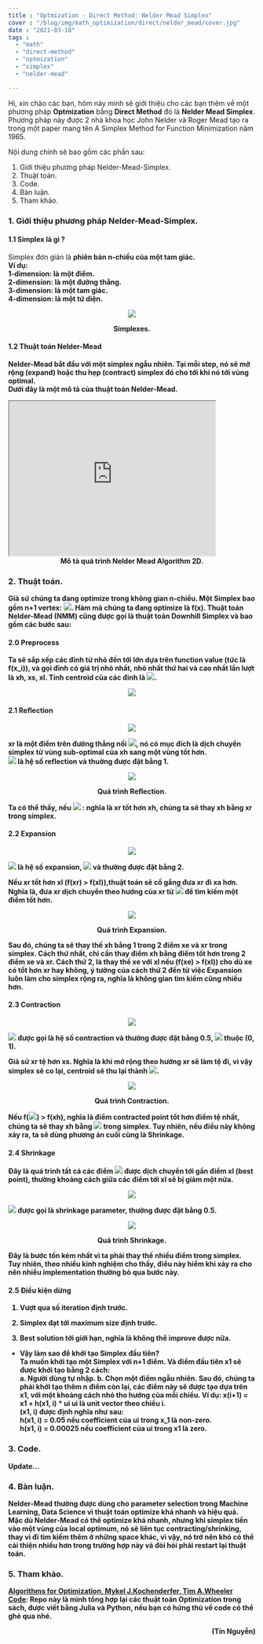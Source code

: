 ```yaml
---
title : "Optmization - Direct Method: Nelder Mead Simplex"
cover : "/blog/img/math_optimization/direct/nelder_mead/cover.jpg"
date : "2021-03-18"
tags : 
  - "math"
  - "direct-method"
  - "optmization"
  - "simplex"
  - "nelder-mead"

---
```


Hi, xin chào các bạn, hôm này mình sẽ giới thiệu cho các bạn thêm về một phương pháp <b>Optmization</b> bằng <b>Direct Method</b> đó là <b>Nelder Mead Simplex</b>. Phương pháp này được 2 nhà khoa học John Nelder và Roger Mead tạo ra trong một paper mang tên A Simplex Method for Function Minimization năm 1965.

Nội dung chính sẽ bao gồm các phần sau: <br/>

1. Giới thiệu phương pháp Nelder-Mead-Simplex.
2. Thuật toán.
3. Code.
4. Bàn luận.
5. Tham khảo.



### 1. Giới thiệu phương pháp Nelder-Mead-Simplex.
#### 1.1 Simplex là gì ?
Simplex đơn giản là <b>phiên bản n-chiều của một tam giác.</br>
Ví dụ:<br/>
1-dimension: là một điểm.<br/>
2-dimension: là một đường thẳng.<br/>
3-dimension: là một tam giác.<br/>
4-dimension: là một tứ diện.<br/>
<p align="center">
  <img src="https://github.com/ngthanhtin/blog/blob/master/static/img/math_optimization/direct/nelder_mead/simplexes.jpg?raw=true">
</p>
<div style="text-align: center">Simplexes.</div>

#### 1.2 Thuật toán Nelder-Mead
Nelder-Mead bắt đầu với một simplex ngẫu nhiên. Tại mỗi step, nó sẽ mở rộng (expand) hoặc thu hẹp (contract) simplex đó cho tới khi nó tới vùng optimal.<br/>
Dưới đây là một mô tả của thuật toán Nelder-Mead.

<iframe width="420" height="315" 
  src="https://www.youtube.com/watch?v=HUqLxHfxWqU&ab_channel=brainbrian123">
</iframe>
<div style="text-align: center">Mô tả quá trình Nelder Mead Algorithm 2D.</div>

### 2. Thuật toán.
Giả sử chúng ta đang optimize trong không gian n-chiều. Một Simplex bao gồm n+1 vertex: <img src="https://render.githubusercontent.com/render/math?math=[x_{1}, x_{2}, x_{3},..., x_{n %2B 1}] ">. Hàm mà chúng ta đang optimize là f(x). Thuật toán Nelder-Mead (NMM) cũng được gọi là thuật toán Downhill Simplex và bao gồm các bước sau:

#### 2.0 Preprocess
Ta sẽ sắp xếp các đỉnh từ nhỏ đến tới lớn dựa trên function value (tức là f(x_i)), và gọi đỉnh có giá trị nhỏ nhất, nhỏ nhất thứ hai và cao nhất lần lượt là xh, xs, xl. Tính centroid của các đỉnh là <img src="https://render.githubusercontent.com/render/math?math=\bar{x}">.
<p align="center">
  <img src="https://render.githubusercontent.com/render/math?math=\bar{x} = \frac{1}{n %2B 1}\sum_{i \neq h} x_{i}">
</p>

#### 2.1 Reflection
<p align="center">
  <img src="https://render.githubusercontent.com/render/math?math=xr = \bar{x} %2B \alpha * (\bar{x} - xh)">
</p>
xr là một điểm trên đường thẳng nối <img src="https://render.githubusercontent.com/render/math?math=\bar{x} và xh">, nó có mục đích là dịch chuyển simplex từ vùng sub-optimal của xh sang một vùng tốt hơn.<br/>
<img src="https://render.githubusercontent.com/render/math?math=\alpha > 0"> là hệ số reflection và thuờng được đặt bằng 1.

<p align="center">
  <img src="https://github.com/ngthanhtin/blog/blob/master/static/img/math_optimization/direct/nelder_mead/reflection.png?raw=true">
</p>
<div style="text-align: center">Quá trình Reflection.</div>

Ta có thể thấy, nếu <img src="https://render.githubusercontent.com/render/math?math=f(xs) < f(xr) \leq f(xl)"> : nghĩa là xr tốt hơn xh, chúng ta sẽ thay xh bằng xr trong simplex.

#### 2.2 Expansion
<p align="center">
  <img src="https://render.githubusercontent.com/render/math?math=xe = \bar{x} %2B \beta * (xr - \bar{x})">
</p>
<img src="https://render.githubusercontent.com/render/math?math=\beta > 0"> là hệ số expansion, <img src="https://render.githubusercontent.com/render/math?math=\beta > max(1, alpha)"> và thường được đặt bằng 2.

Nếu xr tốt hơn xl (f(xr) > f(xl)),thuật toán sẽ cố gắng đưa xr đi xa hơn. Nghĩa là, đưa xr dịch chuyển theo hướng của xr từ <img src="https://render.githubusercontent.com/render/math?math=\bar{x}"> để tìm kiếm một điểm tốt hơn.

<p align="center">
  <img src="https://github.com/ngthanhtin/blog/blob/master/static/img/math_optimization/direct/nelder_mead/expansion.png?raw=true">
</p>
<div style="text-align: center">Quá trình Expansion.</div>

Sau đó, chúng ta sẽ thay thế xh bằng 1 trong 2 điểm xe và xr trong simplex. Cách thứ nhất, chỉ cần thay điểm xh bằng điểm tốt hơn trong 2 điểm xe và xr. Cách thứ 2, là thay thế xe với xl nếu (f(xe) > f(xl)) cho dù xe có tốt hơn xr hay không, ý tưởng của cách thứ 2 đến từ việc Expansion luôn làm cho simplex rộng ra, nghĩa là không gian tìm kiếm cũng nhiều hơn.

#### 2.3 Contraction
<p align="center">
  <img src="https://render.githubusercontent.com/render/math?math=xc = \bar{x} %2B \gamma * (xr - \bar{x})">
</p>
<img src="https://render.githubusercontent.com/render/math?math=\gamma"> được gọi là hệ số contraction và thường được đặt bằng 0.5, <img src="https://render.githubusercontent.com/render/math?math=\gamma"> thuộc (0, 1).

Giả sử xr tệ hơn xs. Nghĩa là khi mở rộng theo hướng xr sẽ làm tệ đi, vì vậy simplex sẽ co lại, centroid sẽ thu lại thành <img src="https://render.githubusercontent.com/render/math?math=\bar{x}">.

<p align="center">
  <img src="https://github.com/ngthanhtin/blog/blob/master/static/img/math_optimization/direct/nelder_mead/contraction.png?raw=true">
</p>
<div style="text-align: center">Quá trình Contraction.</div>

Nếu f(<img src="https://render.githubusercontent.com/render/math?math=\bar{x}">) > f(xh), nghĩa là điểm contracted point tốt hơn điểm tệ nhất, chúng ta sẽ thay xh bằng <img src="https://render.githubusercontent.com/render/math?math=\bar{x}"> trong simplex. Tuy nhiên, nếu điều này không xảy ra, ta sẽ dùng phương án cuối cùng là Shrinkage.

#### 2.4 Shrinkage
Đây là quá trình tất cả các điểm <img src="https://render.githubusercontent.com/render/math?math=xj"> được dịch chuyển tới gần điểm xl (best point), thường khoảng cách giữa các điểm tới xl sẽ bị giảm một nửa.

<p align="center">
  <img src="https://render.githubusercontent.com/render/math?math=xj = xl + \delta * (xj - xl)">
</p>

<img src="https://render.githubusercontent.com/render/math?math=\delta"> được gọi là shrinkage parameter, thường được đặt bằng 0.5.<br/>


<p align="center">
  <img src="https://github.com/ngthanhtin/blog/blob/master/static/img/math_optimization/direct/nelder_mead/shrinkage.png?raw=true">
</p>
<div style="text-align: center">Quá trình Shrinkage.</div>

Đây là bước tốn kém nhất vì ta phải thay thế nhiều điểm trong simplex. Tuy nhiên, theo nhiều kinh nghiệm cho thấy, điều này hiếm khi xảy ra cho nên nhiều implementation thường bỏ qua bước này.

#### 2.5 Điều kiện dừng
1. Vượt qua số iteration định trước.

2. Simplex đạt tới maximum size định trước.

3. Best solution tới giới hạn, nghĩa là không thể improve được nữa.

* Vậy làm sao để khởi tạo Simplex đầu tiên?<br/>
Ta muốn khởi tạo một Simplex với n+1 điểm. Và điểm đầu tiên x1 sẽ được khởi tạo bằng 2 cách:<br/>
a. Người dùng tự nhập.
b. Chọn một điểm ngẫu nhiên.
Sau đó, chúng ta phải khởi tạo thêm n điểm còn lại, các điểm này sẽ được tạo dựa trên x1, với một khoảng cách nhỏ tho hướng của mỗi chiều. Ví dụ:
x(i+1) = x1 + h(x1, i) * ui
ui là unit vector theo chiều i.<br/>
(x1, i) được định nghĩa như sau:<br/>
h(x1, i) = 0.05 nếu coefficient của ui trong x_1 là non-zero.<br/>
h(x1, i) = 0.00025 nếu coefficient của ui trong x1 là zero.<br/>

### 3. Code.
Update...

### 4. Bàn luận.
Nelder-Mead thường được dùng cho parameter selection trong Machine Learning, Data Science vì thuật toán optimize khá nhanh và hiệu quả.<br/>
Mặc dù Nelder-Mead có thể optimize khá nhanh, nhưng khi simplex tiến vào một vùng của local optimum, nó sẽ liên tục contracting/shrinking, thay vì đi tìm kiếm thêm ở những space khác, vì vậy, nó trở nên khó có thể cải thiện nhiều hơn trong trường hợp này và đòi hỏi phải restart lại thuật toán.

### 5. Tham khảo.
[Algorithms for Optimization, Mykel J.Kochenderfer, Tim A.Wheeler]()<br/>
[Code](https://github.com/ngthanhtin/optimization_algorithm): Repo này là mình tổng hợp lại các thuật toán Optimization trong sách, được viết bằng Julia và Python, nếu bạn có hứng thú về code có thể ghé qua nhé.<br/>

<div style="text-align: right"> (Tín Nguyễn) </div>
